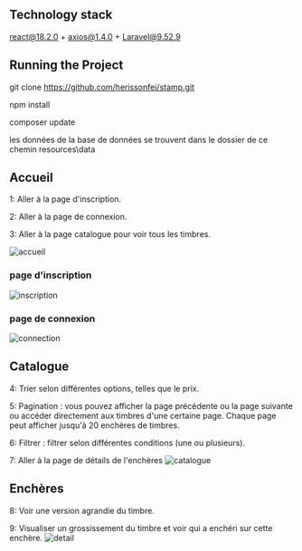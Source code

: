 ## Technology stack
react@18.2.0 + axios@1.4.0 + Laravel@9.52.9

## Running the Project
git clone https://github.com/herissonfei/stamp.git

npm install

composer update

les données de la base de données se trouvent dans le dossier de ce chemin resources\data

## Accueil
1: Aller à la page d'inscription.  

2: Aller à la page de connexion.  

3: Aller à la page catalogue pour voir tous les timbres.  

![accueil](https://github.com/herissonfei/stamp/assets/89328999/a29212d3-879c-484c-bacc-bb96d0cf8e6f)
### page d'inscription
![inscription](https://github.com/herissonfei/stamp/assets/89328999/896ffd85-6a43-4373-b0d9-4c7710b37840)
### page de connexion
![connection](https://github.com/herissonfei/stamp/assets/89328999/2029446e-7484-43c7-923d-fb7580bc97b9)

## Catalogue
4: Trier selon différentes options, telles que le prix.  

5: Pagination : vous pouvez afficher la page précédente ou la page suivante ou accéder directement aux timbres d'une certaine page. Chaque page peut afficher jusqu'à 20 enchères de timbres.  

6: Filtrer : filtrer selon différentes conditions (une ou plusieurs).

7: Aller à la page de détails de l'enchères
![catalogue](https://github.com/herissonfei/stamp/assets/89328999/e58d0f3f-1ba0-4179-88d2-2d166903f769)

## Enchères
8: Voir une version agrandie du timbre.  

9: Visualiser un grossissement du timbre et voir qui a enchéri sur cette enchère.
![detail](https://github.com/herissonfei/stamp/assets/89328999/e10a64d1-481e-41b6-8594-3e9ba123a3e6)

